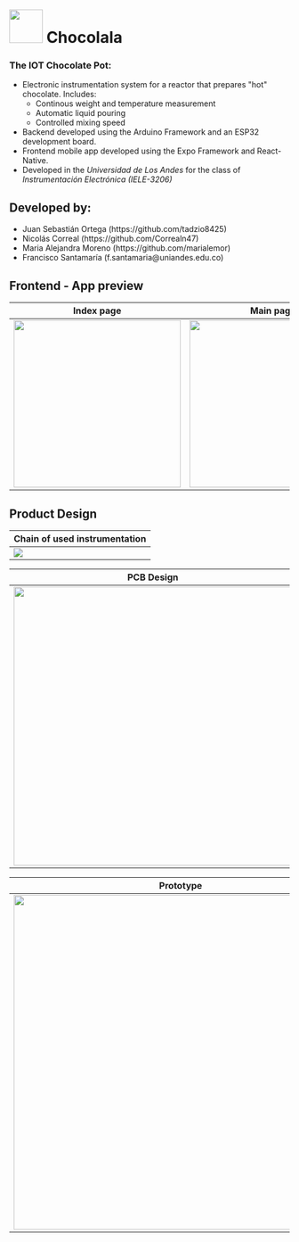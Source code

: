 <div>
  <h1> <img src="https://user-images.githubusercontent.com/78126968/234594215-d0c43b21-d4d9-4227-b0b2-731071334418.png" width="60" height="60"> Chocolala  </h1>
</div>

### The IOT Chocolate Pot:

- Electronic instrumentation system for a reactor that prepares "hot" chocolate. Includes:
  - Continous weight and temperature measurement
  - Automatic liquid pouring
  - Controlled mixing speed
- Backend developed using the Arduino Framework and an ESP32 development board.
- Frontend mobile app developed using the Expo Framework and React-Native.
- Developed in the *Universidad de Los Andes* for the class of *Instrumentación Electrónica (IELE-3206)*

## Developed by: 
<ul>
  <li>Juan Sebastián Ortega (https://github.com/tadzio8425)</li>
  <li>Nicolás Correal (https://github.com/Correaln47)</li>
  <li>Maria Alejandra Moreno (https://github.com/marialemor)</li>
  <li>Francisco Santamaría (f.santamaria@uniandes.edu.co)</li>
</ul>


## Frontend - App preview
| Index page | Main page |
| --- | --- |
|   <img src="https://github.com/tadzio8425/Chocolala/assets/78126968/5d67af84-6d45-458d-a086-fabe1994e44b" width="300"/>|<img src="https://github.com/tadzio8425/Chocolala/assets/78126968/3073cb62-d622-4b03-bc77-c55ee8cd5fa2" width="300"/>|

## Product Design

| Chain of used instrumentation |
| --- |
|   <img src="https://github.com/tadzio8425/Chocolala/assets/78126968/ee768fe4-073b-40b3-95ec-0e36cf12214d"/>|


| PCB Design | PCB Prototype |
| --- | --- |
|<img src="https://github.com/tadzio8425/Chocolala/assets/78126968/38e62e73-ac06-4bfc-97c6-a7f080093dc6" width="500" />|<img src="https://github.com/tadzio8425/Chocolala/assets/78126968/609e0be7-3372-456a-a45b-a2b6723ee2d2"  width="500"/>|



| Prototype|
| --- |
|   <img src="https://github.com/tadzio8425/Chocolala/assets/78126968/8b8e66c2-c5fe-4dca-9d76-0ee1bb0ddd50" width="600"/>|

